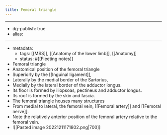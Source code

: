 ```yaml
---
title: Femoral triangle
---
```


- --
- dg-publish: true
- alias:
- --
- metadata:
	- tags: [[MSS]], [[Anatomy of the lower limb]], [[Anatomy]]
	- status: #[[Fleeting notes]]
- Femoral triangle
- Anatomical position of the femoral triangle
- Superiorly by the [[Inguinal ligament]],
- Laterally by the medial border of the Sartorius,
- Medially by the lateral border of the adductor longus.
- Its floor is formed by iliopsoas, pectineus and adductor longus.
- Its roof is formed by the skin and fascia.
- The femoral triangle houses many structures
- From medial to lateral, the femoral vein, [[Femoral artery]] and [[Femoral nerve]].
- Note the relatively anterior position of the femoral artery relative to the femoral vein.
- ![[Pasted image 20221211171802.png|700]]